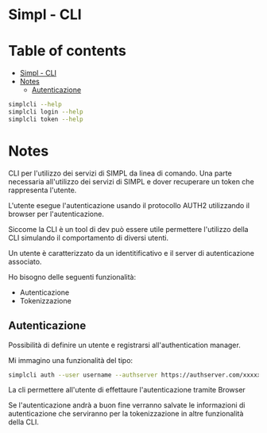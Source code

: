# Simpl - CLI

# Table of contents
- [Simpl - CLI](#simpl---cli)
- [Notes](#notes)
  - [Autenticazione](#autenticazione)

```bash
simplcli --help
simplcli login --help
simplcli token --help
```

# Notes

CLI per l'utilizzo dei servizi di SIMPL da linea di comando.
Una parte necessaria all'utilizzo dei servizi di SIMPL e dover recuperare un token che rappresenta l'utente.

L'utente esegue l'autenticazione usando il protocollo AUTH2 utilizzando il browser per l'autenticazione.

Siccome la CLI è un tool di dev può essere utile permettere l'utilizzo della CLI simulando il comportamento di diversi utenti.

Un utente è caratterizzato da un identitificativo e il server di autenticazione associato.

Ho bisogno delle seguenti funzionalità:

- Autenticazione
- Tokenizzazione

## Autenticazione

Possibilità di definire un utente e registrarsi all'authentication manager.

Mi immagino una funzionalità del tipo:

```bash
simplcli auth --user username --authserver https://authserver.com/xxxxx bash
```

La cli permettere all'utente di effettaure l'autenticazione tramite Browser

Se l'autenticazione andrà a buon fine verranno salvate le informazioni di autenticazione che serviranno per la tokenizzazione in altre funzionalità della CLI.
